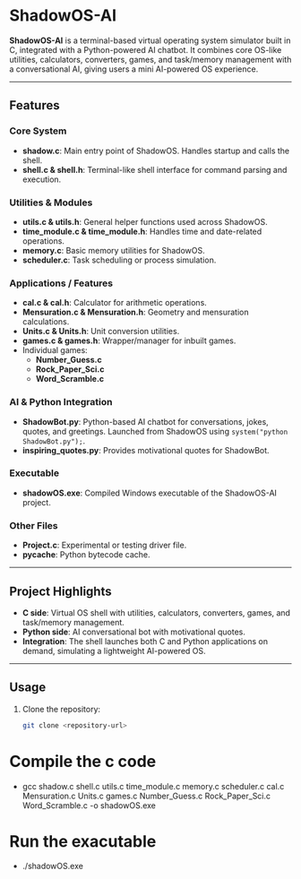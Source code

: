 # ShadowOS-AI

**ShadowOS-AI** is a terminal-based virtual operating system simulator built in C, integrated with a Python-powered AI chatbot. It combines core OS-like utilities, calculators, converters, games, and task/memory management with a conversational AI, giving users a mini AI-powered OS experience.

---

## Features

### Core System
- **shadow.c**: Main entry point of ShadowOS. Handles startup and calls the shell.  
- **shell.c & shell.h**: Terminal-like shell interface for command parsing and execution.

### Utilities & Modules
- **utils.c & utils.h**: General helper functions used across ShadowOS.  
- **time_module.c & time_module.h**: Handles time and date-related operations.  
- **memory.c**: Basic memory utilities for ShadowOS.  
- **scheduler.c**: Task scheduling or process simulation.

### Applications / Features
- **cal.c & cal.h**: Calculator for arithmetic operations.  
- **Mensuration.c & Mensuration.h**: Geometry and mensuration calculations.  
- **Units.c & Units.h**: Unit conversion utilities.  
- **games.c & games.h**: Wrapper/manager for inbuilt games.  
- Individual games:
  - **Number_Guess.c**  
  - **Rock_Paper_Sci.c**  
  - **Word_Scramble.c**

### AI & Python Integration
- **ShadowBot.py**: Python-based AI chatbot for conversations, jokes, quotes, and greetings. Launched from ShadowOS using `system("python ShadowBot.py");`.  
- **inspiring_quotes.py**: Provides motivational quotes for ShadowBot.

### Executable
- **shadowOS.exe**: Compiled Windows executable of the ShadowOS-AI project.

### Other Files
- **Project.c**: Experimental or testing driver file.  
- **__pycache__**: Python bytecode cache.

---

## Project Highlights
- **C side**: Virtual OS shell with utilities, calculators, converters, games, and task/memory management.  
- **Python side**: AI conversational bot with motivational quotes.  
- **Integration**: The shell launches both C and Python applications on demand, simulating a lightweight AI-powered OS.

---

## Usage
1. Clone the repository:
   ```bash
   git clone <repository-url>


# Compile the c code
- gcc shadow.c shell.c utils.c time_module.c memory.c scheduler.c cal.c Mensuration.c Units.c games.c Number_Guess.c Rock_Paper_Sci.c Word_Scramble.c -o shadowOS.exe

# Run the exacutable
- ./shadowOS.exe